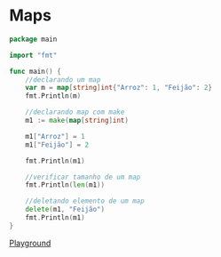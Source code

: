 # Maps
```go
package main

import "fmt"

func main() {
	//declarando um map
	var m = map[string]int{"Arroz": 1, "Feijão": 2}
	fmt.Println(m)

	//declarando map com make
	m1 := make(map[string]int)

	m1["Arroz"] = 1
	m1["Feijão"] = 2

	fmt.Println(m1)

	//verificar tamanho de um map
	fmt.Println(len(m1))

	//deletando elemento de um map
	delete(m1, "Feijão")
	fmt.Println(m1)
}
```
[Playground](https://play.golang.org/p/eF5_SbYO_d-)
